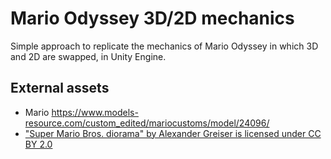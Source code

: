 # Mario Odyssey 3D/2D mechanics
Simple approach to replicate the mechanics of Mario Odyssey in which 3D and 2D are swapped, in Unity Engine.

## External assets
- Mario https://www.models-resource.com/custom_edited/mariocustoms/model/24096/
- ["Super Mario Bros. diorama" by Alexander Greiser is licensed under CC BY 2.0](https://poly.google.com/view/ebB6Ii4p_Z0)
